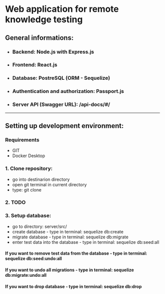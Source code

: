 <!-- Heading -->
# Web application for remote knowledge testing

## General informations:
<!-- UL-->
* ### Backend: Node.js with Express.js
* ### Frontend: React.js
* ### Database: PostreSQL (ORM - Sequelize)
* ### Authentication and authorization: Passport.js
* ### Server API (Swagger URL): /api-docs/#/

<hr>

## Setting up development environment:

### Requirements
<!-- UL-->
* GIT
* Docker Desktop

<!-- UL-->
### 1\. Clone repository:
* go into destinarion directory
* open git terminal in current directory
* type: git clone 

### 2\. TODO

### 3\. Setup database:
* go to directory: server/src/
* create database - type in terminal: sequelize db:create
* migrate database - type in terminal: sequelize db:migrate
* enter test data into the database - type in terminal: sequelize db:seed:all

#### If you want to remove test data from the database - type in terminal: sequelize db:seed:undo:all
#### If you want to undo all migrations - type in terminal: sequelize db:migrate:undo:all
#### If you want to drop database - type in terminal: sequelize db:drop